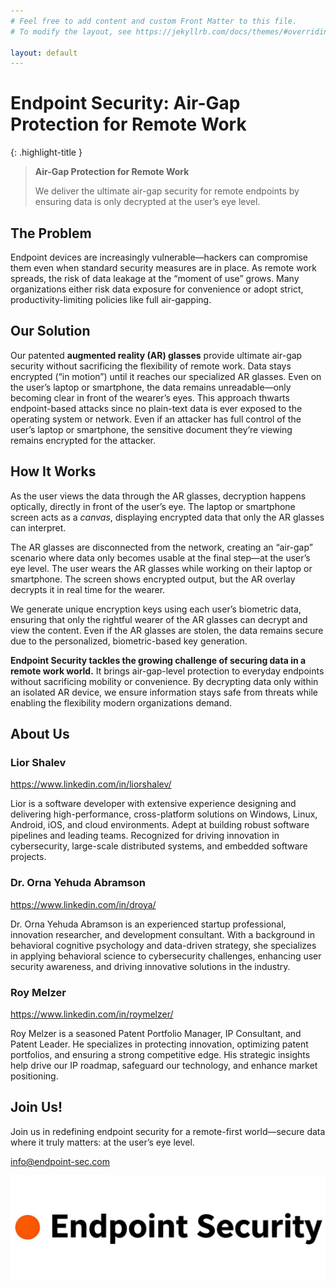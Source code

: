 ```yaml
---
# Feel free to add content and custom Front Matter to this file.
# To modify the layout, see https://jekyllrb.com/docs/themes/#overriding-theme-defaults

layout: default
---
```


# Endpoint Security: Air-Gap Protection for Remote Work

{: .highlight-title }

> **Air-Gap Protection for Remote Work**
>
> We deliver the ultimate air-gap security for remote endpoints by ensuring data is only decrypted at the user’s eye level.

## The Problem

Endpoint devices are increasingly vulnerable—hackers can compromise them even when standard security measures are in place. As remote work spreads, the risk of data leakage at the “moment of use” grows. Many organizations either risk data exposure for convenience or adopt strict, productivity-limiting policies like full air-gapping.

## Our Solution

Our patented **augmented reality (AR) glasses** provide ultimate air-gap security without sacrificing the flexibility of remote work. Data stays encrypted (“in motion”) until it reaches our specialized AR glasses. Even on the user’s laptop or smartphone, the data remains unreadable—only becoming clear in front of the wearer’s eyes. This approach thwarts endpoint-based attacks since no plain-text data is ever exposed to the operating system or network. Even if an attacker has full control of the user’s laptop or smartphone, the sensitive document they’re viewing remains encrypted for the attacker.

## How It Works

As the user views the data through the AR glasses, decryption happens optically, directly in front of the user’s eye. The laptop or smartphone screen acts as a _canvas_, displaying encrypted data that only the AR glasses can interpret.

The AR glasses are disconnected from the network, creating an “air-gap” scenario where data only becomes usable at the final step—at the user’s eye level. The user wears the AR glasses while working on their laptop or smartphone. The screen shows encrypted output, but the AR overlay decrypts it in real time for the wearer.

We generate unique encryption keys using each user’s biometric data, ensuring that only the rightful wearer of the AR glasses can decrypt and view the content. Even if the AR glasses are stolen, the data remains secure due to the personalized, biometric-based key generation.

**Endpoint Security tackles the growing challenge of securing data in a remote work world.** It brings air-gap-level protection to everyday endpoints without sacrificing mobility or convenience. By decrypting data only within an isolated AR device, we ensure information stays safe from threats while enabling the flexibility modern organizations demand.

## About Us

### Lior Shalev

<a href="https://www.linkedin.com/in/liorshalev/" target="_blank">https://www.linkedin.com/in/liorshalev/</a>

Lior is a software developer with extensive experience designing and delivering high-performance, cross-platform solutions on Windows, Linux, Android, iOS, and cloud environments. Adept at building robust software pipelines and leading teams. Recognized for driving innovation in cybersecurity, large-scale distributed systems, and embedded software projects.

### Dr. Orna Yehuda Abramson

<a href="https://www.linkedin.com/in/droya/" target="_blank">https://www.linkedin.com/in/droya/</a>

Dr. Orna Yehuda Abramson is an experienced startup professional, innovation researcher, and development consultant. With a background in behavioral cognitive psychology and data-driven strategy, she specializes in applying behavioral science to cybersecurity challenges, enhancing user security awareness, and driving innovative solutions in the industry.

### Roy Melzer

<a href="https://www.linkedin.com/in/roymelzer/" target="_blank">https://www.linkedin.com/in/roymelzer/</a>

Roy Melzer is a seasoned Patent Portfolio Manager, IP Consultant, and Patent Leader. He specializes in protecting innovation, optimizing patent portfolios, and ensuring a strong competitive edge. His strategic insights help drive our IP roadmap, safeguard our technology, and enhance market positioning.

## Join Us!

Join us in redefining endpoint security for a remote-first world—secure data where it truly matters: at the user’s eye level.

[info@endpoint-sec.com](mailto:info@endpoint-sec.com)

![logo](assets/logo.png)
